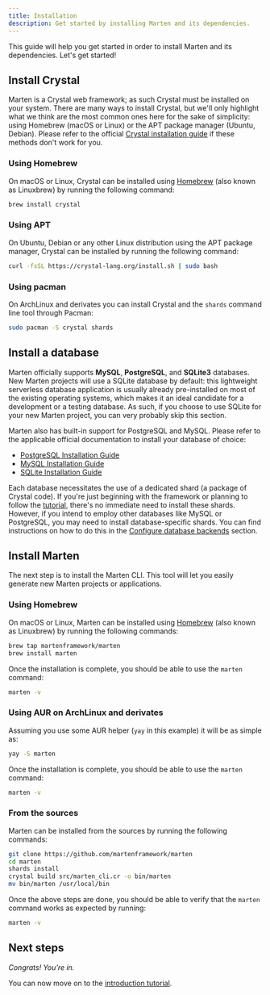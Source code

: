 ```yaml
---
title: Installation
description: Get started by installing Marten and its dependencies.
---
```



This guide will help you get started in order to install Marten and its dependencies. Let's get started!

## Install Crystal

Marten is a Crystal web framework; as such Crystal must be installed on your system. There are many ways to install Crystal, but we'll only highlight what we think are the most common ones here for the sake of simplicity: using Homebrew (macOS or Linux) or the APT package manager (Ubuntu, Debian). Please refer to the official [Crystal installation guide](https://crystal-lang.org/install/) if these methods don't work for you.

### Using Homebrew

On macOS or Linux, Crystal can be installed using [Homebrew](https://brew.sh/) (also known as Linuxbrew) by running the following command:

```bash
brew install crystal
```

### Using APT

On Ubuntu, Debian or any other Linux distribution using the APT package manager, Crystal can be installed by running the following command:

```bash
curl -fsSL https://crystal-lang.org/install.sh | sudo bash
```

### Using pacman

On ArchLinux and derivates you can install Crystal and the `shards` command line tool through Pacman:

```bash
sudo pacman -S crystal shards
```

## Install a database

Marten officially supports **MySQL**, **PostgreSQL**, and **SQLite3** databases. New Marten projects will use a SQLite database by default: this lightweight serverless database application is usually already pre-installed on most of the existing operating systems, which makes it an ideal candidate for a development or a testing database. As such, if you choose to use SQLite for your new Marten project, you can very probably skip this section.

Marten also has built-in support for PostgreSQL and MySQL. Please refer to the applicable official documentation to install your database of choice:

* [PostgreSQL Installation Guide](https://wiki.postgresql.org/wiki/Detailed_installation_guides)
* [MySQL Installation Guide](https://dev.mysql.com/doc/refman/8.0/en/installing.html)
* [SQLite Installation Guide](https://www.tutorialspoint.com/sqlite/sqlite_installation.htm)

Each database necessitates the use of a dedicated shard (a package of Crystal code). If you're just beginning with the framework or planning to follow the [tutorial](./tutorial), there's no immediate need to install these shards. However, if you intend to employ other databases like MySQL or PostgreSQL, you may need to install database-specific shards. You can find instructions on how to do this in the [Configure database backends](../development/how-to/configure-database-backends) section.

## Install Marten

The next step is to install the Marten CLI. This tool will let you easily generate new Marten projects or applications.

### Using Homebrew

On macOS or Linux, Marten can be installed using [Homebrew](https://brew.sh/) (also known as Linuxbrew) by running the following commands:

```bash
brew tap martenframework/marten
brew install marten
```

Once the installation is complete, you should be able to use the `marten` command:

```bash
marten -v
```

### Using AUR on ArchLinux and derivates

Assuming you use some AUR helper (`yay` in this example) it will be as simple as:

```bash
yay -S marten
```

Once the installation is complete, you should be able to use the `marten` command:

```bash
marten -v
```

### From the sources

Marten can be installed from the sources by running the following commands:

```bash
git clone https://github.com/martenframework/marten
cd marten
shards install
crystal build src/marten_cli.cr -o bin/marten
mv bin/marten /usr/local/bin
```

Once the above steps are done, you should be able to verify that the `marten` command works as expected by running:

```bash
marten -v
```

## Next steps

_Congrats! You’re in._

You can now move on to the [introduction tutorial](./tutorial).
